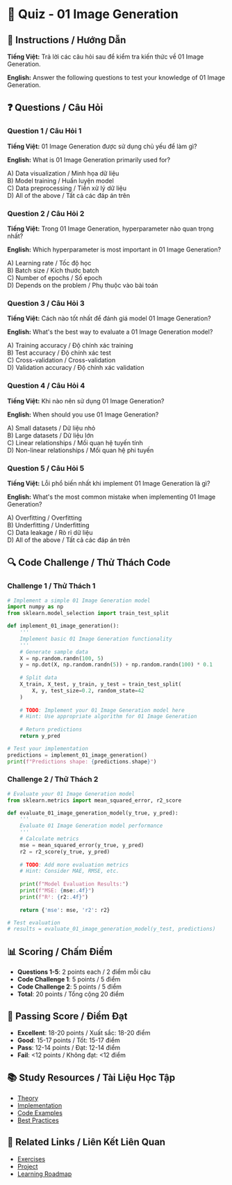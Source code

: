 # 🧠 Quiz - 01 Image Generation

## 📝 Instructions / Hướng Dẫn

**Tiếng Việt:** Trả lời các câu hỏi sau để kiểm tra kiến thức về 01 Image Generation.

**English:** Answer the following questions to test your knowledge of 01 Image Generation.

## ❓ Questions / Câu Hỏi

### Question 1 / Câu Hỏi 1
**Tiếng Việt:** 01 Image Generation được sử dụng chủ yếu để làm gì?

**English:** What is 01 Image Generation primarily used for?

A) Data visualization / Minh họa dữ liệu  
B) Model training / Huấn luyện model  
C) Data preprocessing / Tiền xử lý dữ liệu  
D) All of the above / Tất cả các đáp án trên

### Question 2 / Câu Hỏi 2
**Tiếng Việt:** Trong 01 Image Generation, hyperparameter nào quan trọng nhất?

**English:** Which hyperparameter is most important in 01 Image Generation?

A) Learning rate / Tốc độ học  
B) Batch size / Kích thước batch  
C) Number of epochs / Số epoch  
D) Depends on the problem / Phụ thuộc vào bài toán

### Question 3 / Câu Hỏi 3
**Tiếng Việt:** Cách nào tốt nhất để đánh giá model 01 Image Generation?

**English:** What's the best way to evaluate a 01 Image Generation model?

A) Training accuracy / Độ chính xác training  
B) Test accuracy / Độ chính xác test  
C) Cross-validation / Cross-validation  
D) Validation accuracy / Độ chính xác validation

### Question 4 / Câu Hỏi 4
**Tiếng Việt:** Khi nào nên sử dụng 01 Image Generation?

**English:** When should you use 01 Image Generation?

A) Small datasets / Dữ liệu nhỏ  
B) Large datasets / Dữ liệu lớn  
C) Linear relationships / Mối quan hệ tuyến tính  
D) Non-linear relationships / Mối quan hệ phi tuyến

### Question 5 / Câu Hỏi 5
**Tiếng Việt:** Lỗi phổ biến nhất khi implement 01 Image Generation là gì?

**English:** What's the most common mistake when implementing 01 Image Generation?

A) Overfitting / Overfitting  
B) Underfitting / Underfitting  
C) Data leakage / Rò rỉ dữ liệu  
D) All of the above / Tất cả các đáp án trên

## 🔍 Code Challenge / Thử Thách Code

### Challenge 1 / Thử Thách 1
```python
# Implement a simple 01 Image Generation model
import numpy as np
from sklearn.model_selection import train_test_split

def implement_01_image_generation():
    '''
    Implement basic 01 Image Generation functionality
    '''
    # Generate sample data
    X = np.random.randn(100, 5)
    y = np.dot(X, np.random.randn(5)) + np.random.randn(100) * 0.1
    
    # Split data
    X_train, X_test, y_train, y_test = train_test_split(
        X, y, test_size=0.2, random_state=42
    )
    
    # TODO: Implement your 01 Image Generation model here
    # Hint: Use appropriate algorithm for 01 Image Generation
    
    # Return predictions
    return y_pred

# Test your implementation
predictions = implement_01_image_generation()
print(f"Predictions shape: {predictions.shape}")
```

### Challenge 2 / Thử Thách 2
```python
# Evaluate your 01 Image Generation model
from sklearn.metrics import mean_squared_error, r2_score

def evaluate_01_image_generation_model(y_true, y_pred):
    '''
    Evaluate 01 Image Generation model performance
    '''
    # Calculate metrics
    mse = mean_squared_error(y_true, y_pred)
    r2 = r2_score(y_true, y_pred)
    
    # TODO: Add more evaluation metrics
    # Hint: Consider MAE, RMSE, etc.
    
    print(f"Model Evaluation Results:")
    print(f"MSE: {mse:.4f}")
    print(f"R²: {r2:.4f}")
    
    return {'mse': mse, 'r2': r2}

# Test evaluation
# results = evaluate_01_image_generation_model(y_test, predictions)
```

## 📊 Scoring / Chấm Điểm

- **Questions 1-5**: 2 points each / 2 điểm mỗi câu
- **Code Challenge 1**: 5 points / 5 điểm
- **Code Challenge 2**: 5 points / 5 điểm
- **Total**: 20 points / Tổng cộng 20 điểm

## 🎯 Passing Score / Điểm Đạt

- **Excellent**: 18-20 points / Xuất sắc: 18-20 điểm
- **Good**: 15-17 points / Tốt: 15-17 điểm  
- **Pass**: 12-14 points / Đạt: 12-14 điểm
- **Fail**: <12 points / Không đạt: <12 điểm

## 📚 Study Resources / Tài Liệu Học Tập

- [Theory](./THEORY_01_image_generation.md)
- [Implementation](./IMPLEMENTATION_01_image_generation.md)
- [Code Examples](./CODE_EXAMPLES_01_image_generation.md)
- [Best Practices](./BEST_PRACTICES_01_image_generation.md)

## 🔗 Related Links / Liên Kết Liên Quan

- [Exercises](./EXERCISES_01_image_generation.md)
- [Project](./PROJECT_01_image_generation.md)
- [Learning Roadmap](./LEARNING_ROADMAP_01_image_generation.md)

